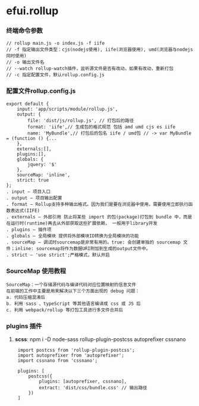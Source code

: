 # efui.rollup


### 终端命令参数
    // rollup main.js -o index.js -f iife
    // -f 指定输出文件类型：cjs(nodejs使用), iife(浏览器使用), umd(浏览器与nodejs同时使用)
    // -o 输出文件名
    // --watch rollup-watch插件，监听源文件是否有改动，如果有改动，重新打包
    // -c 指定配置文件，默认rollup.config.js

### 配置文件rollup.config.js
    export default {
        input: 'app/scripts/module/rollup.js',
        output: {
            file: 'dist/js/rollup.js', // 打包后的路径
            format: 'iife',// 生成包的格式规范 包括 amd umd cjs es iife
            name: 'MyBundle',// 打包后的包名 iife / umd包 // -> var MyBundle = (function () {...
        },
        externals:[],
        plugins:[],
        globals: { 
            jquery: '$'
        },
        sourceMap: 'inline',
        strict: true
    };
    . input — 项目入口
    . output — 项目输出配置    
    . format — Rollup支持多种输出格式。因为我们是要在浏览器中使用，需要使用立即执行函数表达式(IIFE)  
    . externals — 外部引用 防止将某些 import 的包(package)打包到 bundle 中，而是在运行时(runtime)再去从外部获取这些扩展依赖， 一般用于library开发
    . plugins — 插件项
    . globals — 全局模块 提供将外部模块ID转换为全局模块的功能
    . sourceMap — 调试时sourcemap是非常有用的。true: 会创建单独的 sourcemap 文件；inline: sourcemap将作为数据URI附加到生成的output文件中。
    . strict — 'use strict';严格模式，默认开启
    
    
### SourceMap 使用教程    

    SourceMap：一个存储源代码与编译代码对应位置映射的信息文件    
    在前端的工作中主要是用来解决以下三个方面出现的 debug 问题：
    a. 代码压缩混淆后
    b. 利用 sass 、typeScript 等其他语言编译成 css 或 JS 后
    c. 利用 webpack/rollup 等打包工具进行多文件合并后
    
    
### plugins 插件
1. **scss**: npm i -D node-sass rollup-plugin-postcss autoprefixer cssnano

        import postcss from 'rollup-plugin-postcss';
        import autoprefixer from 'autoprefixer';
        import cssnano from 'cssnano';
    
        plugins: [
            postcss({
                plugins: [autoprefixer, cssnano],
                extract: 'dist/css/bundle.css' // 输出路径
            })
        ]
        